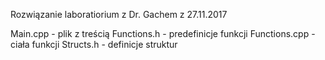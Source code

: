Rozwiązanie laboratiorium z Dr. Gachem z 27.11.2017

Main.cpp - plik z treścią
Functions.h - predefinicje funkcji
Functions.cpp - ciała funkcji
Structs.h - definicje struktur